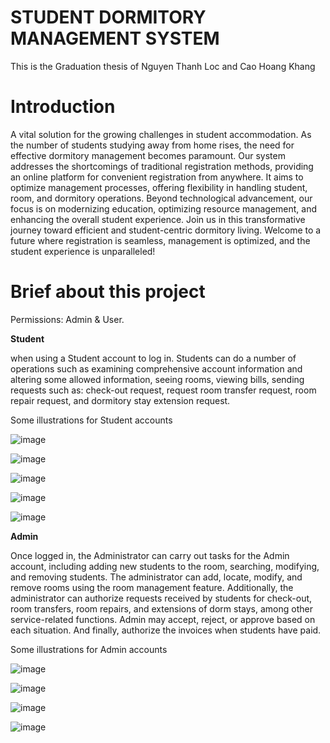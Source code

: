 <h1> STUDENT DORMITORY MANAGEMENT SYSTEM </h1>
This is the Graduation thesis of Nguyen Thanh Loc and Cao Hoang Khang
<h1> Introduction </h1>
<p> A vital solution for the growing challenges in student accommodation. As the number of students studying away from home rises, the need for effective dormitory management becomes paramount. Our system addresses the shortcomings of traditional registration methods, providing an online platform for convenient registration from anywhere. It aims to optimize management processes, offering flexibility in handling student, room, and dormitory operations. Beyond technological advancement, our focus is on modernizing education, optimizing resource management, and enhancing the overall student experience. Join us in this transformative journey toward efficient and student-centric dormitory living. Welcome to a future where registration is seamless, management is optimized, and the student experience is unparalleled! </p>
<h1> Brief about this project </h1>
<p> Permissions: Admin & User.</p>
<p><b>Student</b></p>
<p>when using a Student account to log in. Students can do a number of operations such as examining comprehensive account information and altering some allowed information, seeing rooms, viewing bills, sending requests such as: check-out request, request room transfer request, room repair request, and dormitory stay extension request.</p>
<p> Some illustrations for Student accounts </p>

![image](https://github.com/talo33/STUDENT-DORMITORY-MANAGEMENT-SYSTEM/assets/114129828/a22e1786-b6d9-4359-a941-e386959272c0)

![image](https://github.com/talo33/STUDENT-DORMITORY-MANAGEMENT-SYSTEM/assets/114129828/375d3ad5-7f03-4c4d-bcb8-e8ce4fca1089)

![image](https://github.com/talo33/STUDENT-DORMITORY-MANAGEMENT-SYSTEM/assets/114129828/9c10e55c-ae0d-4a4b-bef9-e5d57a22039c)

![image](https://github.com/talo33/STUDENT-DORMITORY-MANAGEMENT-SYSTEM/assets/114129828/3a4244d5-da2e-4e91-b84a-ddb31eaa807d)

![image](https://github.com/talo33/STUDENT-DORMITORY-MANAGEMENT-SYSTEM/assets/114129828/9a33f8c3-fab4-4679-acb9-15f509eb8f73)

<p><b>Admin</b></p>
<p>Once logged in, the Administrator can carry out tasks for the Admin account, including adding new students to the room, searching, modifying, and removing students. The administrator can add, locate, modify, and remove rooms using the room management feature. Additionally, the administrator can authorize requests received by students for check-out, room transfers, room repairs, and extensions of dorm stays, among other service-related functions. Admin may accept, reject, or approve based on each situation. And finally, authorize the invoices when students have paid. </p>
<p> Some illustrations for Admin accounts </p>

![image](https://github.com/talo33/STUDENT-DORMITORY-MANAGEMENT-SYSTEM/assets/114129828/3664034c-2f08-4401-8283-055f9da08c57)

![image](https://github.com/talo33/STUDENT-DORMITORY-MANAGEMENT-SYSTEM/assets/114129828/a7f272ae-dd19-4c0e-8823-5dfee3ed0ae5)

![image](https://github.com/talo33/STUDENT-DORMITORY-MANAGEMENT-SYSTEM/assets/114129828/4af51f4f-2e21-4ce7-b996-c31f08f81a11)

![image](https://github.com/talo33/STUDENT-DORMITORY-MANAGEMENT-SYSTEM/assets/114129828/05b16562-3b2c-480b-ad3a-e08b7d4d69b1)


